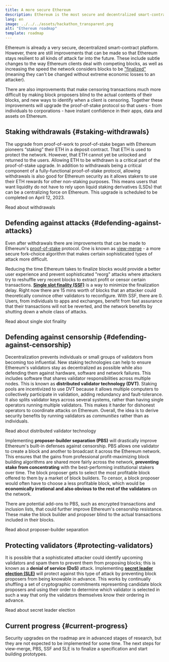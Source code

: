 ```yaml
---
title: A more secure Ethereum
description: Ethereum is the most secure and decentralized smart-contract platform in existence. However, there are still improvements that can be made so that Ethereum stays resilient to any level of attack far into the future.
lang: en
image: ../../../assets/hackathon_transparent.png
alt: "Ethereum roadmap"
template: roadmap
---
```


Ethereum is already a very secure, decentralized smart-contract platform. However, there are still improvements that can be made so that Ethereum stays resilient to all kinds of attack far into the future. These include subtle changes to the way Ethereum clients deal with competing blocks, as well as increasing the speed the network considers blocks to be ["finalized"](/developers/docs/consensus-mechanisms/pos/#finality) (meaning they can't be changed without extreme economic losses to an attacker).

There are also improvements that make censoring transactions much more difficult by making block proposers blind to the actual contents of their blocks, and new ways to identify when a client is censoring. Together these improvements will upgrade the proof-of-stake protocol so that users - from individuals to corporations - have instant confidence in their apps, data and assets on Ethereum.

## Staking withdrawals {#staking-withdrawals}

The upgrade from proof-of-work to proof-of-stake began with Ethereum pioneers “staking” their ETH in a deposit contract. That ETH is used to protect the network. However, that ETH cannot yet be unlocked and returned to the users. Allowing ETH to be withdrawn is a critical part of the proof-of-stake upgrade. In addition to withdrawals being a critical component of a fully-functional proof-of-stake protocol, allowing withdrawals is also good for Ethereum security as it allows stakers to use their ETH rewards for other non-staking purposes. This means users that want liquidity do not have to rely upon liquid staking derivatives (LSDs) that can be a centralizing force on Ethereum. This upgrade is scheduled to be completed on April 12, 2023.

<ButtonLink variant="outline-color" to="/staking/withdrawals/">Read about withdrawals</ButtonLink>

## Defending against attacks {#defending-against-attacks}

Even after withdrawals there are improvements that can be made to Ethereum's [proof-of-stake](/developers/docs/consensus-mechanisms/pos/) protocol. One is known as [view-merge](https://ethresear.ch/t/view-merge-as-a-replacement-for-proposer-boost/13739) - a more secure fork-choice algorithm that makes certain sophisticated types of attack more difficult.

Reducing the time Ethereum takes to finalize blocks would provide a better user experience and prevent sophisticated "reorg" attacks where attackers try to reshuffle very recent blocks to extract profit or censor certain transactions. [**Single slot finality (SSF)**](/roadmap/single-slot-finality/) is a way to minimize the finalization delay. Right now there are 15 mins worth of blocks that an attacker could theoretically convince other validators to reconfigure. With SSF, there are 0. Users, from individuals to apps and exchanges, benefit from fast assurance that their transactions will not be reverted, and the network benefits by shutting down a whole class of attacks.

<ButtonLink variant="outline-color" to="/roadmap/single-slot-finality/">Read about single slot finality</ButtonLink>

## Defending against censorship {#defending-against-censorship}

Decentralization prevents individuals or small groups of validators from becoming too influential. New staking technologies can help to ensure Ethereum's validators stay as decentralized as possible while also defending them against hardware, software and network failures. This includes software that shares validator responsibilities across multiple nodes. This is known as **distributed validator technology (DVT)**. Staking pools are incentivized to use DVT because it allows multiple computers to collectively participate in validation, adding redundancy and fault-tolerance. It also splits validator keys across several systems, rather than having single operators running multiple validators. This makes it harder for dishonest operators to coordinate attacks on Ethereum. Overall, the idea is to derive security benefits by running validators as _communities_ rather than as individuals.

<ButtonLink variant="outline-color" to="/staking/dvt/">Read about distributed validator technology</ButtonLink>

Implementing **proposer-builder separation (PBS)** will drastically improve Ethereum's built-in defenses against censorship. PBS allows one validator to create a block and another to broadcast it across the Ethereum network. This ensures that the gains from professional profit-maximizing block building algorithms are shared more fairly across the network, **preventing stake from concentrating** with the best-performing institutional stakers over time. The block proposer gets to select the most profitable block offered to them by a market of block builders. To censor, a block proposer would often have to choose a less profitable block, which would be **economically irrational and also obvious to the rest of the validators** on the network.

There are potential add-ons to PBS, such as encrypted transactions and inclusion lists, that could further improve Ethereum's censorship resistance. These make the block builder and proposer blind to the actual transactions included in their blocks.

<ButtonLink variant="outline-color" to="/roadmap/pbs/">Read about proposer-builder separation</ButtonLink>

## Protecting validators {#protecting-validators}

It is possible that a sophisticated attacker could identify upcoming validators and spam them to prevent them from proposing blocks; this is known as a **denial of service (DoS)** attack. Implementing [**secret leader election (SLE)**](/roadmap/secret-leader-election) will protect against this type of attack by preventing block proposers from being knowable in advance. This works by continually shuffling a set of cryptographic commitments representing candidate block proposers and using their order to determine which validator is selected in such a way that only the validators themselves know their ordering in advance.

<ButtonLink variant="outline-color" to="/roadmap/secret-leader-election">Read about secret leader election</ButtonLink>

## Current progress {#current-progress}

Security upgrades on the roadmap are in advanced stages of research, but they are not expected to be implemented for some time. The next steps for view-merge, PBS, SSF and SLE is to finalize a specification and start building prototypes.
